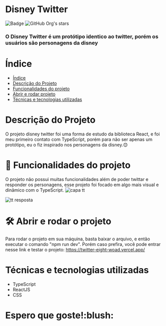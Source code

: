 # Disney Twitter
![Badge ](http://img.shields.io/static/v1?label=STATUS&message=Concluido&color=GREEN&style=for-the-badge)
![GitHub Org's stars](https://img.shields.io/github/stars/camilafernanda?style=social)
<h3>O Disney Twitter é um protótipo identico ao twitter, porém os usuários são personagens da disney</h3>

# Índice 

* [Índice](#índice)
* [Descrição do Projeto](#Descrição-do-Projeto)
* [Funcionalidades do projeto](#Funcionalidades-do-projeto)
* [Abrir e rodar projeto](#Abrir-e-rodar-projeto)
* [Técnicas e tecnologias utilizadas](#Técnicas-e-tecnologias-utilizadas)


# Descrição do Projeto
O projeto disney twitter foi uma forma de estudo da biblioteca React, e foi meu primeiro contato com TypeScript, porém para não ser apenas um protótipo, eu o fiz inspirado nos personagens da disney.:blush:


# :hammer: Funcionalidades do projeto
O projeto não possui muitas funcionalidades além de poder twittar e responder os personagens, esse projeto foi focado em algo mais visual e dinâmico com o TypeScript.
![capa tt](https://github.com/GabrielBarbosa2003/Twitter/assets/54041388/68b0ffcb-f388-4019-8edd-483b5e23c21e)

![tt resposta](https://github.com/GabrielBarbosa2003/Twitter/assets/54041388/39b3f06a-6f3b-4dac-a476-c39f83b4622b)

# 🛠️ Abrir e rodar o projeto
Para rodar o projeto em sua máquina, basta baixar o arquivo, e então executar o comando "npm run dev".
Porém caso prefira, você pode entrar nesse link e testar o projeto: https://twitter-eight-woad.vercel.app/

#  Técnicas e tecnologias utilizadas
* TypeScript
* ReactJS
* CSS
<h1>Espero que goste!:blush:</h1>

